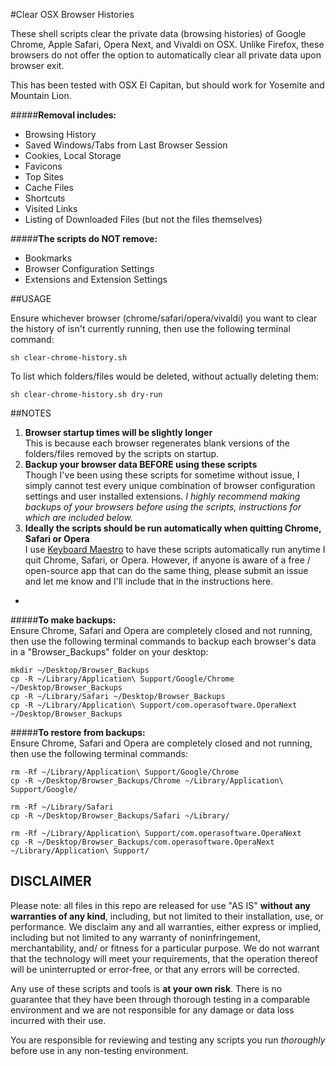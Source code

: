 #Clear OSX Browser Histories

These shell scripts clear the private data (browsing histories) of Google Chrome, Apple Safari, Opera Next, and Vivaldi on OSX. Unlike Firefox, these browsers do not offer the option to automatically clear all private data upon browser exit. 

This has been tested with OSX El Capitan, but should work for Yosemite and Mountain Lion.




#####**Removal includes:**

* Browsing History
* Saved Windows/Tabs from Last Browser Session
* Cookies, Local Storage
* Favicons
* Top Sites
* Cache Files
* Shortcuts
* Visited Links
* Listing of Downloaded Files (but not the files themselves)

#####**The scripts do NOT remove:**

* Bookmarks
* Browser Configuration Settings
* Extensions and Extension Settings


##USAGE

Ensure whichever browser (chrome/safari/opera/vivaldi) you want to clear the history of isn't currently running, then use the following terminal command:

```
sh clear-chrome-history.sh
```

To list which folders/files would be deleted, without actually deleting them:

```
sh clear-chrome-history.sh dry-run
```


##NOTES


1. **Browser startup times will be slightly longer**  
This is because each browser regenerates blank versions of the folders/files removed by the scripts on startup.
2. **Backup your browser data BEFORE using these scripts**  
Though I've been using these scripts for sometime without issue, I simply cannot test every unique combination of browser configuration settings and user installed extensions. *I highly recommend making backups of your browsers before using the scripts, instructions for which are included below.*
3. **Ideally the scripts should be run automatically when quitting Chrome, Safari or Opera**  
I use [Keyboard Maestro](https://www.keyboardmaestro.com/main/) to have these scripts automatically run anytime I quit Chrome, Safari, or Opera. However, if anyone is aware of a free / open-source app that can do the same thing, please submit an issue and let me know and I'll include that in the instructions here.

-

#####**To make backups:**  
Ensure Chrome, Safari and Opera are completely closed and not running, then use the following terminal commands to backup each browser's data in a "Browser_Backups" folder on your desktop:

```
mkdir ~/Desktop/Browser_Backups  
cp -R ~/Library/Application\ Support/Google/Chrome ~/Desktop/Browser_Backups
cp -R ~/Library/Safari ~/Desktop/Browser_Backups
cp -R ~/Library/Application\ Support/com.operasoftware.OperaNext ~/Desktop/Browser_Backups
```
#####**To restore from backups:**  
Ensure Chrome, Safari and Opera are completely closed and not running, then use the following terminal commands:

```
rm -Rf ~/Library/Application\ Support/Google/Chrome
cp -R ~/Desktop/Browser_Backups/Chrome ~/Library/Application\ Support/Google/

rm -Rf ~/Library/Safari
cp -R ~/Desktop/Browser_Backups/Safari ~/Library/

rm -Rf ~/Library/Application\ Support/com.operasoftware.OperaNext
cp -R ~/Desktop/Browser_Backups/com.operasoftware.OperaNext ~/Library/Application\ Support/
```


DISCLAIMER
----------
Please note: all files in this repo are released for use "AS IS" **without any warranties of any kind**,
including, but not limited to their installation, use, or performance.  We disclaim any and all warranties, either 
express or implied, including but not limited to any warranty of noninfringement, merchantability, and/ or fitness 
for a particular purpose.  We do not warrant that the technology will meet your requirements, that the operation 
thereof will be uninterrupted or error-free, or that any errors will be corrected.

Any use of these scripts and tools is **at your own risk**.  There is no guarantee that they have been through 
thorough testing in a comparable environment and we are not responsible for any damage or data loss incurred with 
their use.

You are responsible for reviewing and testing any scripts you run *thoroughly* before use in any non-testing 
environment.